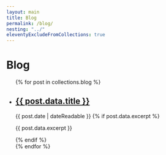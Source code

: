 ```yaml
---
layout: main
title: Blog
permalink: /blog/
nesting: "../"
eleventyExcludeFromCollections: true
---
```


# Blog

<ul class="post-list">
{% for post in collections.blog %}
  <li class="post-item">
    <h2>
      <a href="{{ post.url }}">{{ post.data.title }}</a>
    </h2>
    <i class="bi bi-calendar-heart"></i> <time datetime="{{ post.date | dateIso }}">{{ post.date | dateReadable }}</time>
    {% if post.data.excerpt %}
      <p>{{ post.data.excerpt }}</p>
    {% endif %}
  </li>
{% endfor %}
</ul>